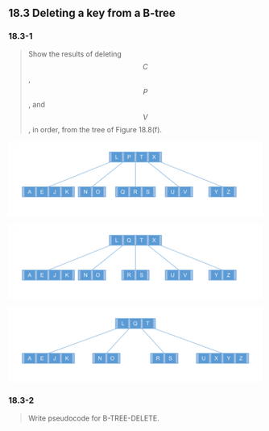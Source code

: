 ## 18.3 Deleting a key from a B-tree

### 18.3-1

> Show the results of deleting $$C$$, $$P$$, and $$V$$, in order, from the tree of Figure 18.8(f).

![](./img/18.3-1_1.png)

![](./img/18.3-1_2.png)

![](./img/18.3-1_3.png)

### 18.3-2

> Write pseudocode for B-TREE-DELETE.

